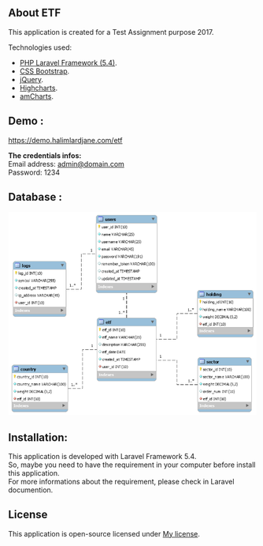 ## About ETF
This application is created for a Test Assignment purpose 2017.

Technologies used:

- [PHP Laravel Framework (5.4)](https://laravel.com/).
- [CSS Bootstrap](http://getbootstrap.com/).
- [jQuery](https://jquery.com/).
- [Highcharts](https://www.highcharts.com/).
- [amCharts](https://www.amcharts.com/).

## Demo : 
https://demo.halimlardjane.com/etf

**The credentials infos:**<br>
Email address: admin@domain.com<br>
Password: 1234

## Database : 

![alt tag](https://github.com/halimus/etf/blob/master/public/images/mpd.png)


## Installation: 
This application is developed with Laravel Framework 5.4.<br>
So, maybe you need to have the requirement in your computer before install this application.<br>
For more informations about the requirement, please check in Laravel documention.<br>






## License

This application is open-source licensed under [My license](http://halim.lardjane.com/).
